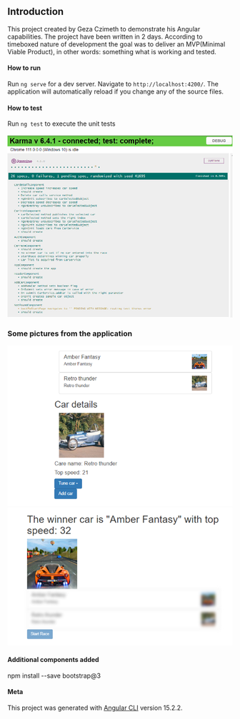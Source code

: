 ## Introduction

This project created by Geza Czimeth to demonstrate his Angular capabilities. The project have been written in 2 days. According to
timeboxed nature of development the goal was to deliver an MVP(Minimal Viable Product), in other words: something what is working and tested.

#### How to run

Run `ng serve` for a dev server. Navigate to `http://localhost:4200/`. The application will automatically reload if you change any of the source files.

#### How to test

Run `ng test` to execute the unit tests

![Tests](/assets/images/karma-tests.png)

### Some pictures from the application
![Tests](/assets/images/car-details.png)
![Tests](/assets/images/winner-car.png)

#### Additional components added

npm install --save bootstrap@3

#### Meta

This project was generated with [Angular CLI](https://github.com/angular/angular-cli) version 15.2.2.
